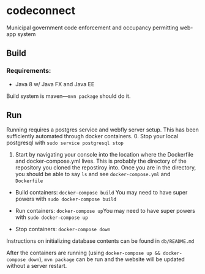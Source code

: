 # codeconnect
Municipal government code enforcement and occupancy permitting web-app system


## Build
### Requirements:
- Java 8 w/ Java FX and Java EE

Build system is maven—`mvn package` should do it.

## Run
Running requires a postgres service and webfly server setup. This has been sufficiently automated through docker containers.
0. Stop your local postgresql with `sudo service postgresql stop`
1. Start by navigating your console into the location where the Dockerfile and docker-compose.yml lives. This is probably the directory of the repository you cloned the repostiroy into. Once you are in the directory, you should be able to say `ls` and see `docker-compose.yml` and `Dockerfile`

- Build containers: `docker-compose build` You may need to have super powers with `sudo docker-compose build`

- Run containers: `docker-compose up`You may need to have super powers with `sudo docker-compose up`

- Stop containers: `docker-compose down`

Instructions on initializing database contents can be found in `db/README.md`

After the containers are running (using `docker-compose up && docker-compose down`), `mvn package` can be run and the website will be updated without a server restart.
